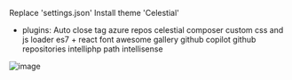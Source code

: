Replace 'settings.json'
Install theme 'Celestial'

- plugins:
Auto close tag
azure repos
celestial
composer
custom css and js loader
es7 + react
font awesome gallery
github copilot
github repositories
intelliphp
path intellisense


![image](https://github.com/user-attachments/assets/5dc3184a-0f8c-4099-8ba0-6bacca6a7895)
